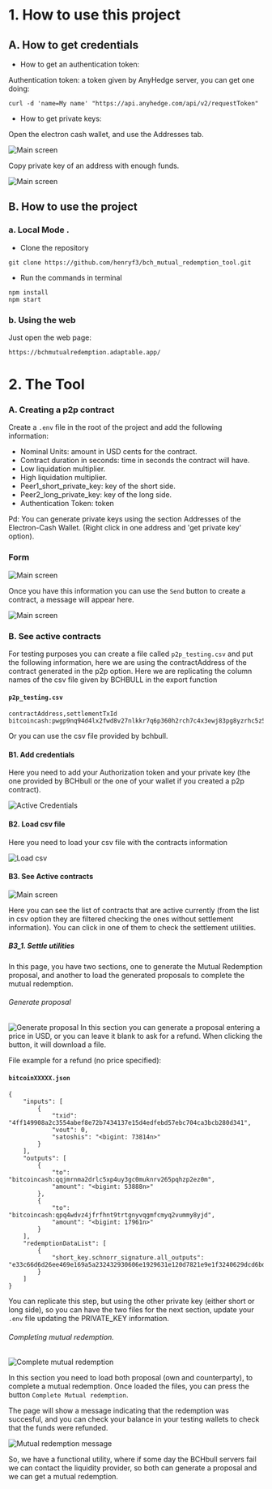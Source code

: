 # 1. How to use this project
## A. How to get credentials

- How to get an authentication token:
 
Authentication token: a token given by AnyHedge server, you can get one doing:
```
curl -d 'name=My name' "https://api.anyhedge.com/api/v2/requestToken"
```


- How to get private keys: 

Open the electron cash wallet, and use the Addresses tab.

<img src="assets/electroncash.jpg" alt="Main screen">

Copy private key of an address with enough funds.

<img src="assets/privatekey.jpg" alt="Main screen">

## B. How to use the project
### a. Local Mode .
- Clone the repository
 ```
git clone https://github.com/henryf3/bch_mutual_redemption_tool.git
```

- Run the commands in terminal
 ```
npm install
npm start
```
### b. Using the web
Just open the web page: 

```
https://bchmutualredemption.adaptable.app/
```
# 2. The Tool

### A. Creating a p2p contract
Create a `.env` file in the root of the project and add the
following information:

- Nominal Units: amount in USD cents for the contract.
- Contract duration in seconds: time in seconds the contract will have.
- Low liquidation multiplier. 
- High liquidation multiplier.
- Peer1_short_private_key: key of the short side.
- Peer2_long_private_key: key of the long side.
- Authentication Token: token 

Pd: You can generate private keys using the section Addresses of
the Electron-Cash Wallet. (Right click in one address and 'get private key' option).

### Form

<img src="assets/p2p_form.png" alt="Main screen">

 
Once you have this information you can use the `Send` button to create a contract, a message will appear here.

<img src="assets/response_p2p.png" alt="Main screen">

### B. See active contracts

For testing purposes you can create a file called `p2p_testing.csv` and put the following information, here we are using the contractAddress of the contract generated in the p2p option. Here we are replicating the column names of the csv file given by BCHBULL in the export function

#### **`p2p_testing.csv`**
```
contractAddress,settlementTxId
bitcoincash:pwgp9nq94d4lx2fwd8v27nlkkr7q6p360h2rch7c4x3ewj83pg8yzrhc5z58s,
```

Or you can use the csv file provided by bchbull.

#### B1. Add credentials 
Here you need to add your Authorization token
and your private key (the one provided by BCHbull or the one of your wallet if you created a p2p contract).

<img src="assets/active_cred.png" alt="Active Credentials">

#### B2. Load csv file
Here you need to load your csv file with the contracts information

<img src="assets/options_load_csv.png" alt="Load csv">



#### B3. See Active contracts
<img src="assets/main_scr.png" alt="Main screen">

Here you can see the list of contracts that are active currently (from the list in csv option they are filtered checking the ones without settlement information). You can click in one of them to check the settlement utilities.

#####  B3_1. Settle utilities
In this page, you have two sections, one to generate the Mutual Redemption proposal, and another to load the
generated proposals to complete the mutual redemption.

###### Generate proposal
<img src="assets/generate_proposal.png" alt="Generate proposal">
In this section you can generate a proposal entering a price in USD, or you can leave it blank to ask for a refund.
When clicking the button, it will download a file.

File example for a refund (no price specified):

#### **`bitcoinXXXXX.json`**
```
{
    "inputs": [
        {
            "txid": "4ff149908a2c3554abef8e72b7434137e15d4edfebd57ebc704ca3bcb280d341",
            "vout": 0,
            "satoshis": "<bigint: 73814n>"
        }
    ],
    "outputs": [
        {
            "to": "bitcoincash:qqjmrnma2drlc5xp4uy3gc0muknrv265pqhzp2ez0m",
            "amount": "<bigint: 53888n>"
        },
        {
            "to": "bitcoincash:qpq4wdvz4jfrfhnt9trtgnyvqgmfcmyq2vummy8yjd",
            "amount": "<bigint: 17961n>"
        }
    ],
    "redemptionDataList": [
        {
            "short_key.schnorr_signature.all_outputs": "e33c66d6d26ee469e169a5a232432930606e1929631e120d7821e9e1f3240629dcd6bdc9a093aa135fac9290901fb3006ce54698fa3ad4a02890e9c005a90f4f41"
        }
    ]
}
```

You can replicate this step, but using the other private key (either short or long side),
so you can have the two files for the next section, update your `.env` file updating the PRIVATE_KEY information.

###### Completing mutual redemption.

<img src="assets/complete_mr.png" alt="Complete mutual redemption">

In this section you need to load both proposal (own and counterparty), to complete a mutual redemption.
Once loaded the files, you can press the button `Complete Mutual redemption`.

The page will show a message indicating that the redemption was succesful, and you can check 
your balance in your testing wallets to check that the funds were refunded.

<img src="assets/message_mr.png" alt="Mutual redemption message">


So, we have a functional utility, where if some day the BCHbull servers fail we can 
contact the liquidity provider, so both can generate a proposal and we can get
a mutual redemption.